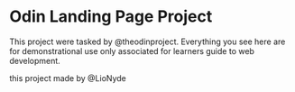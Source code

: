 # Odin Landing Page Project

   This project were tasked by @theodinproject. 
   Everything you see here are for demonstrational use only
   associated for learners guide to web development. 
   
   this project made by @LioNyde
